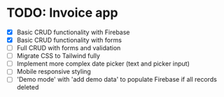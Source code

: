 # TODO: Invoice app

- [x] Basic CRUD functionality with Firebase
- [x] Basic CRUD functionality with forms
- [ ] Full CRUD with forms and validation
- [ ] Migrate CSS to Tailwind fully
- [ ] Implement more complex date picker (text and picker input)
- [ ] Mobile responsive styling
- [ ] 'Demo mode' with 'add demo data' to populate Firebase if all records deleted
